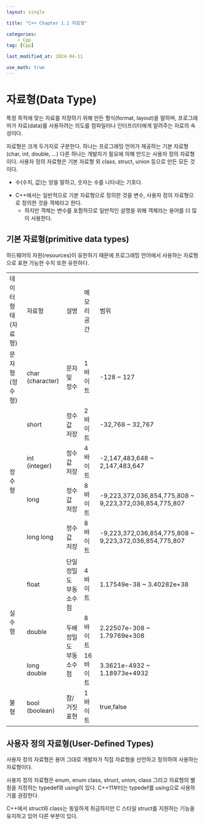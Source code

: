 ```yaml
---
layout: single

title: "C++ Chapter 1.1 자료형"

categories:
    - Cpp
tag: [Cpp]

last_modified_at: 2024-04-11

use_math: true
---
```


# 자료형(Data Type)

특정 목적에 맞는 자료를 저장하기 위해 만든 형식(format, layout)을 말하며, 프로그래머가 자료(data)를 사용하려는 의도를 컴파일러나 인터프리터에게 알려주는 자료의 속성이다.

자료형은 크게 두가지로 구분한다. 하나는 프로그래밍 언어가 제공하는 기본 자료형(char, int, double, ...) 다른 하나는 개발자가 필요에 의해 만드는 사용자 정의 자료형이다. 사용자 정의 자료형은 기본 자료형 외 class, struct, union 등으로 만든 모든 것이다.

+ 수(수치, 값)는 양을 말하고, 숫자는 수를 나타내는 기호다.
- C++에서는 일반적으로 기본 자료형으로 정의한 것을 변수, 사용자 정의 자료형으로 정의한 것을 객체라고 한다. 
  - 하지만 객체는 변수를 포함하므로 일반적인 설명을 위해 객체라는 용어를 더 많이 사용한다.

## 기본 자료형(primitive data types)

하드웨어의 자원(resources)이 유한하기 때문에 프로그래밍 언어에서 사용하는 자료형으로 표현 가능한 수치 또한 유한하다.

<table>
    <tr>
        <td>데이터 형태(자료형)</td>
        <td>자료형</td>
        <td>설명</td>
        <td>메모리 공간</td>
        <td>범위</td>
    </tr>
    <tr>
        <td>문자형(정수형)</td>
        <td>char (character)</td>
        <td>문자 및 정수</td>
        <td>1바이트</td>
        <td>-128 ~ 127</td>
    </tr>
    <tr>
        <td rowspan="4">정수형</td>
        <td>short</td>
        <td>정수값 저장</td>
        <td>2바이트</td>
        <td>-32,768 ~ 32,767</td>
    </tr>
    <tr>
        <td>int (integer)</td>
        <td>정수값 저장</td>
        <td>4바이트</td>
        <td>-2,147,483,648 ~ 2,147,483,647</td>
    </tr>
    <tr>
        <td>long</td>
        <td>정수값 저장</td>
        <td>8바이트</td>
        <td>-9,223,372,036,854,775,808 ~ 9,223,372,036,854,775,807</td>
    </tr>
    <tr>
        <td>long long</td>
        <td>정수값 저장</td>
        <td>8바이트</td>
        <td>-9,223,372,036,854,775,808 ~ 9,223,372,036,854,775,807</td>
    </tr>
    <tr>
        <td rowspan="3">실수형</td>
        <td>float</td>
        <td>단일 정밀도 부동소수점</td>
        <td>4바이트</td>
        <td>1.17549e-38 ~ 3.40282e+38</td>
    </tr>
    <tr>
        <td>double</td>
        <td rowspan="2">두배 정밀도 부동 소수점</td>
        <td>8바이트</td>
        <td>2.22507e-308 ~ 1.79769e+308</td>
    </tr>
    <tr>
        <td>long double</td>
        <td>16바이트</td>
        <td>3.3621e-4932 ~ 1.18973e+4932</td>
    </tr>
    <tr>
        <td>불형</td>
        <td>bool (boolean)</td>
        <td>참/거짓 표현</td>
        <td>1바이트</td>
        <td>true,false</td>
    </tr>
</table>

## 사용자 정의 자료형(User-Defined Types)

사용자 정의 자료형은 용어 그대로 개발자가 직접 자료형을 선언하고 정의하여 사용하는 자료형이다.

사용자 정의 자료형은 enum, enum class, struct, union, class 그리고 자료형의 별칭을 지정하는 typedef와 using이 있다. C++11부터는 typedef를 using으로 사용하기를 권장한다.

C++에서 struct와 class는 동일하게 취급하지만 C 스타일 struct를 지원하는 기능을 유지하고 있어 다른 부분이 있다.